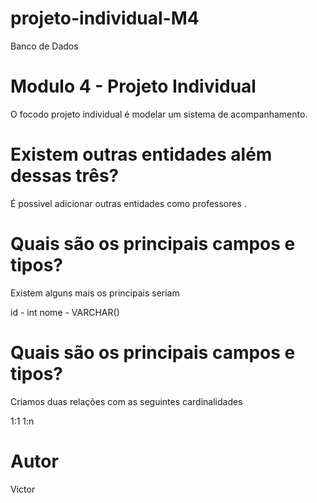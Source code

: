 # projeto-individual-M4
 Banco de Dados

# Modulo 4 - Projeto Individual

O focodo projeto individual é modelar um sistema de acompanhamento.

# Existem outras entidades além dessas três?

É possivel adicionar outras entidades como professores .

#  Quais são os principais campos e tipos?

Existem alguns mais os principais seriam

id - int 
nome - VARCHAR()


# Quais são os principais campos e tipos?

Criamos duas relações com as seguintes cardinalidades

1:1
1:n


# Autor

Victor